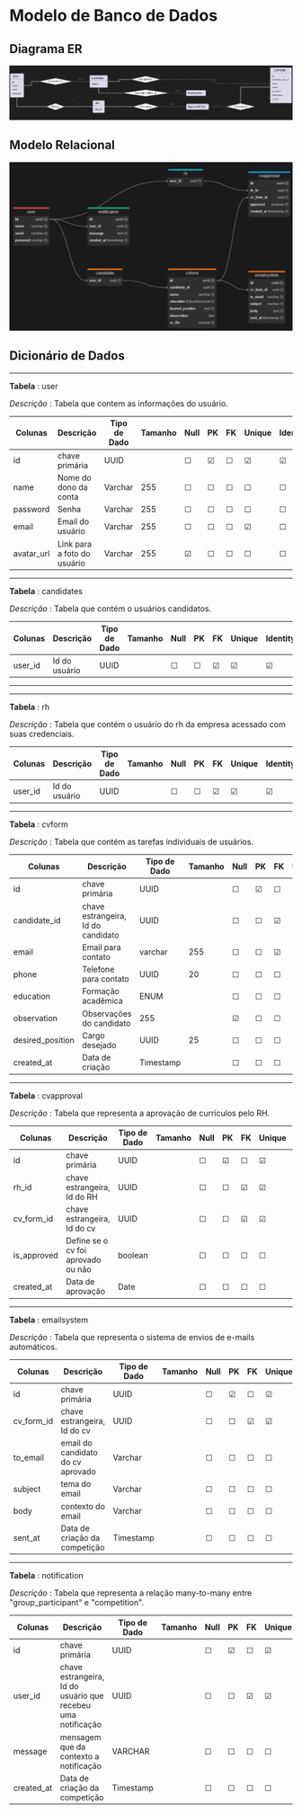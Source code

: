 # Modelo de Banco de Dados

## Diagrama ER

![er-diagram](./images/er-diagram.png)

## Modelo Relacional

![relational-diagram](./images/relational-diagram.png)

## Dicionário de Dados

--- 
**Tabela** : user

*Descrição* : Tabela que contem as informações do usuário.


| Colunas | Descrição | Tipo de Dado | Tamanho | Null | PK | FK | Unique | Identity | Default |
| ------- | --------- | ------------ | ------- | ---- | -- | -- | ------ | -------- | ------- |
| id | chave primária | UUID |  | &#9744;  | &#9745; | &#9744; | &#9745; | &#9745; |  |  | 
| name | Nome do dono da conta | Varchar | 255 | &#9744;  | &#9744; | &#9744; | &#9744; | &#9744; |  | 
| password | Senha | Varchar | 255 | &#9744;  | &#9744; | &#9744; | &#9744; | &#9744; |  |  | 
| email | Email do usuário | Varchar | 255 | &#9744;  | &#9744; | &#9744; | &#9745; | &#9744; |  |   
| avatar_url | Link para a foto do usuário | Varchar | 255 | &#9745;  | &#9744; | &#9744; | &#9744; | &#9744; |  |  
 

--- 
**Tabela** : candidates

*Descrição* : Tabela que contém o usuários candidatos.

| Colunas | Descrição | Tipo de Dado | Tamanho | Null | PK | FK | Unique | Identity | Default | 
| ------- | --------- | ------------ | ------- | ---- | -- | -- | ------ | -------- | ------- |
| user_id | Id do usuário | UUID |  | &#9744;  | &#9744; | &#9745; | &#9745; | &#9745; |  |  | 

--- 

--- 
**Tabela** : rh

*Descrição* : Tabela que contém o usuário do rh da empresa acessado com suas credenciais.

| Colunas | Descrição | Tipo de Dado | Tamanho | Null | PK | FK | Unique | Identity | Default |  
| ------- | --------- | ------------ | ------- | ---- | -- | -- | ------ | -------- | ------- |
| user_id | Id do usuário | UUID |  | &#9744;  | &#9744; | &#9745; | &#9745; | &#9745; |  |  | 

--- 
**Tabela** : cvform

*Descrição* : Tabela que contém as tarefas individuais de usuários.

| Colunas | Descrição | Tipo de Dado | Tamanho | Null | PK | FK | Unique | Identity | Default |
| ------- | --------- | ------------ | ------- | ---- | -- | -- | ------ | -------- | ------- |
| id | chave primária | UUID |  | &#9744;  | &#9745; | &#9744; | &#9745; | &#9745; |  |  | 
| candidate_id | chave estrangeira, Id do candidato | UUID |  | &#9744;  | &#9744; | &#9745; | &#9745; | &#9744; |  | 
| email | Email para contato | varchar | 255 | &#9744;  | &#9744; | &#9745; | &#9744; | &#9744; |  |  
| phone | Telefone para contato | UUID | 20 | &#9744;  | &#9744; | &#9744; | &#9744; | &#9744; |  | 
| education | Formação acadêmica | ENUM |  | &#9744;  | &#9744; | &#9744; | &#9744; | &#9744; |  | 
| observation | Observações do candidato | 255 |  | &#9745;  | &#9744; | &#9744; | &#9744; | &#9744; |  | 
| desired_position | Cargo desejado | UUID | 25 | &#9744;  | &#9744; | &#9744; | &#9744; | &#9744; |  | 
| created_at | Data de criação | Timestamp | | &#9744;  | &#9744; | &#9744; | &#9744; | &#9744; | `now()` |  

--- 
**Tabela** : cvapproval

*Descrição* : Tabela que representa a aprovação de currículos pelo RH.

| Colunas | Descrição | Tipo de Dado | Tamanho | Null | PK | FK | Unique | Identity | Default | 
| ------- | --------- | ------------ | ------- | ---- | -- | -- | ------ | -------- | ------- | 
| id | chave primária | UUID |  | &#9744;  | &#9745; | &#9744; | &#9745; | &#9744; |  |  | 
| rh_id | chave estrangeira, Id do RH | UUID |  | &#9744;  | &#9744; | &#9745; | &#9745; | &#9744; |  |  | 
| cv_form_id | chave estrangeira, Id do cv | UUID |  | &#9744;  | &#9744; | &#9745; | &#9745; | &#9744; |  |  | 
| is_approved | Define se o cv foi aprovado ou não | boolean | | &#9744;  | &#9744; | &#9744; | &#9744; | &#9744; | false |  
| created_at | Data de aprovação | Date |  | &#9744;  | &#9744; | &#9744; | &#9744; | &#9744; | now() | 

---

**Tabela** : emailsystem

*Descrição* : Tabela que representa o sistema de envios de e-mails automáticos.

| Colunas | Descrição | Tipo de Dado | Tamanho | Null | PK | FK | Unique | Identity | Default | 
| ------- | --------- | ------------ | ------- | ---- | -- | -- | ------ | -------- | ------- | 
| id | chave primária | UUID |  | &#9744;  | &#9745; | &#9744; | &#9745; | &#9745; |  |  | 
| cv_form_id | chave estrangeira, Id do cv | UUID |  | &#9744;  | &#9744; | &#9745; | &#9745; | &#9744; |  |  | 
| to_email | email do candidato do cv aprovado | Varchar | | &#9744;  | &#9744; | &#9744; | &#9744; | &#9744; |  | 
| subject | tema do email | Varchar | | &#9744;  | &#9744; | &#9744; | &#9744; | &#9744; |  | 
| body | contexto do email | Varchar | | &#9744;  | &#9744; | &#9744; | &#9744; | &#9744; |  | 
| sent_at | Data de criação da competição | Timestamp |  | &#9744;  | &#9744; | &#9744; | &#9744; | &#9744; | now() |  

---

**Tabela** : notification

*Descrição* : Tabela que representa a relação many-to-many entre "group_participant" e "competition".

| Colunas | Descrição | Tipo de Dado | Tamanho | Null | PK | FK | Unique | Identity | Default | 
| ------- | --------- | ------------ | ------- | ---- | -- | -- | ------ | -------- | ------- | 
| id | chave primária | UUID |  | &#9744;  | &#9745; | &#9744; | &#9745; | &#9744; |  |  | 
| user_id | chave estrangeira, Id do usuário que recebeu uma notificação | UUID |  | &#9744;  | &#9744; | &#9745; | &#9745; | &#9744; |  |  |  
| message | mensagem que da contexto a notificação | VARCHAR |  | &#9744;  | &#9744; | &#9744; | &#9744; | &#9744; | 0 |  
| created_at | Data de criação da competição | Timestamp |  | &#9744;  | &#9744; | &#9744; | &#9744; | &#9744; | now() |  
